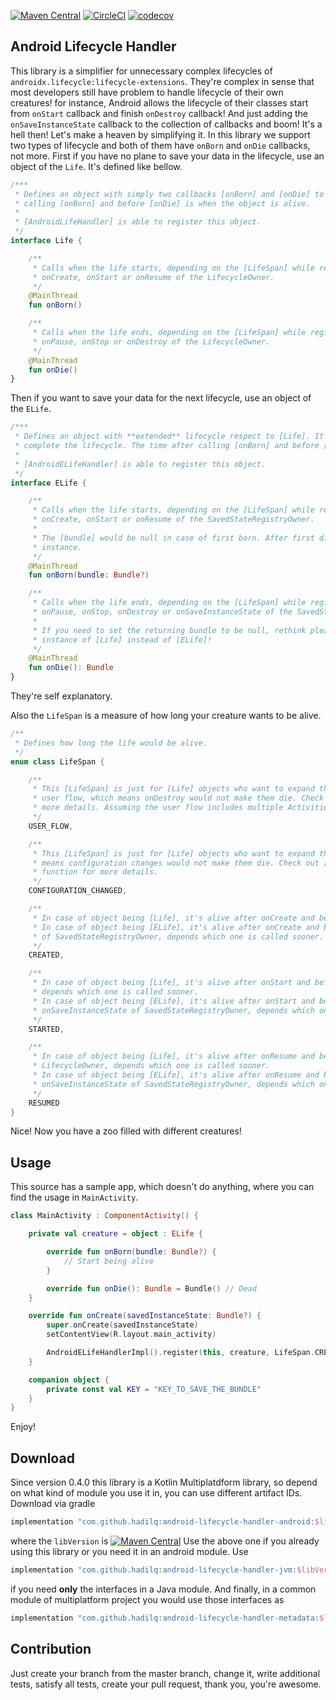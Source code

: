 [![Maven Central](https://maven-badges.herokuapp.com/maven-central/com.github.hadilq/android-lifecycle-handler/badge.svg)](https://maven-badges.herokuapp.com/maven-central/com.github.hadilq/android-lifecycle-handler)
[![CircleCI](https://circleci.com/gh/hadilq/AndroidLifecycleHandler.svg?style=svg)](https://circleci.com/gh/hadilq/AndroidLifecycleHandler)
[![codecov](https://codecov.io/gh/hadilq/AndroidLifecycleHandler/branch/master/graph/badge.svg)](https://codecov.io/gh/hadilq/AndroidLifecycleHandler)

Android Lifecycle Handler
---
This library is a simplifier for unnecessary complex lifecycles of `androidx.lifecycle:lifecycle-extensions`. They're
complex in sense that most developers still have problem to handle lifecycle of their own creatures! for instance,
Android allows the lifecycle of their classes start from `onStart` callback and finish `onDestroy` callback! And just
adding the `onSaveInstanceState` callback to the collection of callbacks and boom! It's a hell then! Let's make a heaven
by simplifying it. In this library we support two types of lifecycle and both of them have `onBorn` and `onDie` callbacks,
not more.
First if you have no plane to save your data in the lifecycle, use an object of the `Life`. It's defined like bellow.

```kotlin
/***
 * Defines an object with simply two callbacks [onBorn] and [onDie] to complete the lifecycle. The time after
 * calling [onBorn] and before [onDie] is when the object is alive.
 *
 * [AndroidLifeHandler] is able to register this object.
 */
interface Life {

    /**
     * Calls when the life starts, depending on the [LifeSpan] while registering. This method will be called
     * onCreate, onStart or onResume of the LifecycleOwner.
     */
    @MainThread
    fun onBorn()

    /**
     * Calls when the life ends, depending on the [LifeSpan] while registering. This method will be called
     * onPause, onStop or onDestroy of the LifecycleOwner.
     */
    @MainThread
    fun onDie()
}
```

Then if you want to save your data for the next lifecycle, use an object of the `ELife`.
```kotlin
/***
 * Defines an object with **extended** lifecycle respect to [Life]. It has simply two callbacks [onBorn] and [onDie] to
 * complete the lifecycle. The time after calling [onBorn] and before [onDie] is when the object is alive.
 *
 * [AndroidELifeHandler] is able to register this object.
 */
interface ELife {

    /**
     * Calls when the life starts, depending on the [LifeSpan] while registering. This method will be called
     * onCreate, onStart or onResume of the SavedStateRegistryOwner.
     *
     * The [bundle] would be null in case of first born. After first die, [bundle] must be from the previous dead
     * instance.
     */
    @MainThread
    fun onBorn(bundle: Bundle?)

    /**
     * Calls when the life ends, depending on the [LifeSpan] while registering. This method will be called
     * onPause, onStop, onDestroy or onSaveInstanceState of the SavedStateRegistryOwner.
     *
     * If you need to set the returning bundle to be null, rethink please, because it's probable that you need an
     * instance of [Life] instead of [ELife]!
     */
    @MainThread
    fun onDie(): Bundle
}
```
They're self explanatory.

Also the `LifeSpan` is a measure of how long your creature wants to be alive.
```kotlin
/**
 * Defines how long the life would be alive.
 */
enum class LifeSpan {

    /**
     * This [LifeSpan] is just for [Life] objects who want to expand their life over multiple activities of a
     * user flow, which means onDestroy would not make them die. Check out [LifeStore.provideLife] function for
     * more details. Assuming the user flow includes multiple Activities.
     */
    USER_FLOW,

    /**
     * This [LifeSpan] is just for [Life] objects who want to expand their life over their owner activity, which
     * means configuration changes would not make them die. Check out [FragmentActivity.provideLife] extension
     * function for more details.
     */
    CONFIGURATION_CHANGED,

    /**
     * In case of object being [Life], it's alive after onCreate and before onDestroy of LifecycleOwner.
     * In case of object being [ELife], it's alive after onCreate and before onDestroy or onSaveInstanceState
     * of SavedStateRegistryOwner, depends which one is called sooner.
     */
    CREATED,

    /**
     * In case of object being [Life], it's alive after onStart and before onStop or onDestroy of LifecycleOwner,
     * depends which one is called sooner.
     * In case of object being [ELife], it's alive after onStart and before onStop or onDestroy or
     * onSaveInstanceState of SavedStateRegistryOwner, depends which one is called sooner.
     */
    STARTED,

    /**
     * In case of object being [Life], it's alive after onResume and before onPause or onStop or onDestroy of
     * LifecycleOwner, depends which one is called sooner.
     * In case of object being [ELife], it's alive after onResume and before onPause or onStop or onDestroy or
     * onSaveInstanceState of SavedStateRegistryOwner, depends which one is called sooner
     */
    RESUMED
}
```

Nice! Now you have a zoo filled with different creatures!

Usage
---
This source has a sample app, which doesn't do anything, where you can find the usage in `MainActivity`.

```kotlin
class MainActivity : ComponentActivity() {

    private val creature = object : ELife {

        override fun onBorn(bundle: Bundle?) {
            // Start being alive
        }

        override fun onDie(): Bundle = Bundle() // Dead
    }

    override fun onCreate(savedInstanceState: Bundle?) {
        super.onCreate(savedInstanceState)
        setContentView(R.layout.main_activity)

        AndroidELifeHandlerImpl().register(this, creature, LifeSpan.CREATED, KEY)
    }

    companion object {
        private const val KEY = "KEY_TO_SAVE_THE_BUNDLE"
    }
}
```

Enjoy!

Download
---
Since version 0.4.0 this library is a Kotlin Multiplatdform library, so depend on what kind of module you use it in, you can use different artifact IDs. Download via gradle
```groovy
implementation "com.github.hadilq:android-lifecycle-handler-android:$libVersion"
```
where the `libVersion` is [![Maven Central](https://maven-badges.herokuapp.com/maven-central/com.github.hadilq/android-lifecycle-handler/badge.svg)](https://maven-badges.herokuapp.com/maven-central/com.github.hadilq/android-lifecycle-handler)
Use the above one if you already using this library or you need it in an android module. Use
```groovy
implementation "com.github.hadilq:android-lifecycle-handler-jvm:$libVersion"
```
if you need **only** the interfaces in a Java module. And finally, in a common module of multiplatform project you would use those interfaces as
```groovy
implementation "com.github.hadilq:android-lifecycle-handler-metadata:$libVersion"
```

Contribution
---
Just create your branch from the master branch, change it, write additional tests, satisfy all 
tests, create your pull request, thank you, you're awesome.
